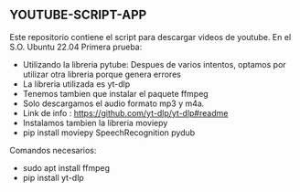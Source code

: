 **YOUTUBE-SCRIPT-APP**
---

Este repositorio contiene el script para descargar videos de youtube. En el S.O. Ubuntu 22.04
Primera prueba:
- Utilizando la libreria pytube: Despues de varios intentos, optamos por utilizar otra libreria porque genera errores
- La libreria utilizada es yt-dlp
- Tenemos tambien que instalar el paquete ffmpeg
- Solo descargamos el audio formato mp3 y m4a.
- Link de info : https://github.com/yt-dlp/yt-dlp#readme
- Instalamos tambien la libreria moviepy
- pip install moviepy SpeechRecognition pydub

Comandos necesarios:

- sudo apt install ffmpeg
- pip install yt-dlp




